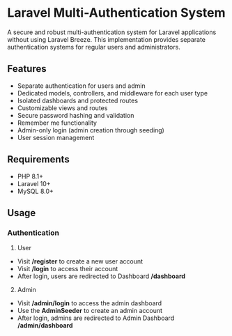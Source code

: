 

# Laravel Multi-Authentication System
A secure and robust multi-authentication system for Laravel applications without using Laravel Breeze. This implementation provides separate authentication systems for regular users and administrators.

## Features
- Separate authentication for users and admin
- Dedicated models, controllers, and middleware for each user type
- Isolated dashboards and protected routes
- Customizable views and routes
- Secure password hashing and validation
- Remember me functionality
- Admin-only login (admin creation through seeding)
- User session management


## Requirements
- PHP 8.1+
- Laravel 10+
- MySQL 8.0+


## Usage

### Authentication
1. User 
  - Visit **/register** to create a new user account
  - Visit **/login** to access their account
  - After login, users are redirected to Dashboard **/dashboard**   

2. Admin
  - Visit **/admin/login** to access the admin dashboard
  - Use the **AdminSeeder** to create an admin account
  - After login, admins are redirected to Admin Dashboard **/admin/dashboard**







